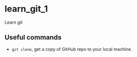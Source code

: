 # learn_git_1
Learn git

## Useful commands
* `git clone`, get a copy of GitHub repo to your local machine.